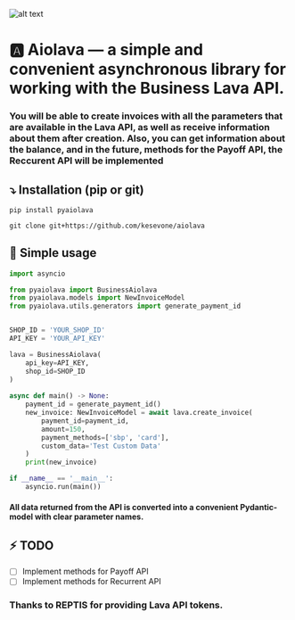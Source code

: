 ![alt text](https://telegra.ph/file/ab8d0def9474a9ee31bfb.png)

# :a: Aiolava — a simple and convenient asynchronous library for working with the Business Lava API.

### You will be able to create invoices with all the parameters that are available in the Lava API, as well as receive information about them after creation. Also, you can get information about the balance, and in the future, methods for the Payoff API, the Reccurent API will be implemented

## :arrow_heading_down: Installation (pip or git)
```
pip install pyaiolava
```
```
git clone git+https://github.com/kesevone/aiolava
```

## :page_facing_up: Simple usage
```python
import asyncio

from pyaiolava import BusinessAiolava
from pyaiolava.models import NewInvoiceModel
from pyaiolava.utils.generators import generate_payment_id


SHOP_ID = 'YOUR_SHOP_ID'
API_KEY = 'YOUR_API_KEY'

lava = BusinessAiolava(
    api_key=API_KEY,
    shop_id=SHOP_ID
)
    
async def main() -> None:
    payment_id = generate_payment_id()
    new_invoice: NewInvoiceModel = await lava.create_invoice(
        payment_id=payment_id,
        amount=150,
        payment_methods=['sbp', 'card'],
        custom_data='Test Custom Data'
    )
    print(new_invoice)

if __name__ == '__main__':
    asyncio.run(main())
```

#### All data returned from the API is converted into a convenient Pydantic-model with clear parameter names.

## :zap: TODO
- [ ] Implement methods for Payoff API
- [ ] Implement methods for Recurrent API

### Thanks to **REPTIS** for providing Lava API tokens.
